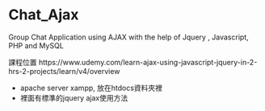 # Chat_Ajax
 Group Chat Application using AJAX with the help of Jquery , Javascript, PHP and MySQL

<p>  
  課程位置
  https://www.udemy.com/learn-ajax-using-javascript-jquery-in-2-hrs-2-projects/learn/v4/overview 
</p>

<ul>
  <li>apache server xampp, 放在htdocs資料夾裡</li>
  <li>裡面有標準的jquery ajax使用方法</li>
</ul>
